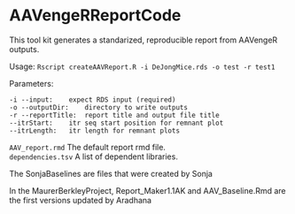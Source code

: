 # AAVengeRReportCode

This tool kit generates a standarized, reproducible report from AAVengeR outputs. 

Usage: `Rscript createAAVReport.R -i DeJongMice.rds -o test -r test1`

Parameters: 

`-i --input:	expect RDS input (required)` \
`-o --outputDir:	directory to write outputs ` \
`-r --reportTitle:	report title and output file title` \
`--itrStart:	itr seq start position for remnant plot` \
`--itrLength:	itr length for remnant plots`

`AAV_report.rmd` The default report rmd file. \
`dependencies.tsv` A list of dependent libraries.



The SonjaBaselines are files that were created by Sonja

In the MaurerBerkleyProject, Report_Maker1.1AK and AAV_Baseline.Rmd are the first versions updated by Aradhana
